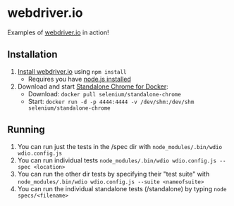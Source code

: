 # webdriver.io

Examples of [webdriver.io](http://webdriver.io/) in action!

## Installation

1. [Install webdriver.io](http://webdriver.io/guide/getstarted/install.html) using `npm install`
    - Requires you have [node.js installed](https://nodejs.org/en/download/)
2. Download and start [Standalone Chrome for Docker](https://github.com/SeleniumHQ/docker-selenium):
    - Download: `docker pull selenium/standalone-chrome`
    - Start: `docker run -d -p 4444:4444 -v /dev/shm:/dev/shm selenium/standalone-chrome`

## Running

1. You can run just the tests in the /spec dir with `node_modules/.bin/wdio wdio.config.js`
2. You can run individual tests `node_modules/.bin/wdio wdio.config.js --spec <location>`
3. You can run the other dir tests by specifying their "test suite" with `node_modules/.bin/wdio wdio.config.js --suite <nameofsuite>`
4. You can run the individual standalone tests (/standalone) by typing `node specs/<filename>`
